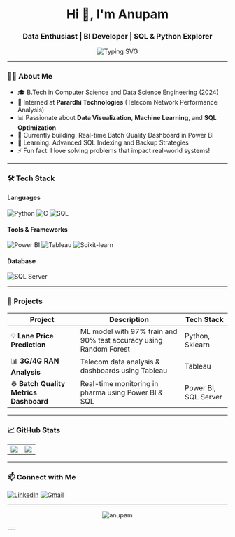 <!-- GitHub Profile README for Anupam -->

<h1 align="center">Hi 👋, I'm Anupam</h1>
<h3 align="center">Data Enthusiast | BI Developer | SQL & Python Explorer</h3>

<p align="center">
  <img src="https://readme-typing-svg.herokuapp.com?font=Fira+Code&size=24&pause=1000&color=3BB9FF&center=true&vCenter=true&width=600&lines=TURNING+RAW+DATA+INTO+ACTIONABLE+INSIGHT" alt="Typing SVG" />
</p>

---

### 👨‍💻 About Me

- 🎓 B.Tech in Computer Science and Data Science Engineering (2024)
- 💼 Interned at **Parardhi Technologies** (Telecom Network Performance Analysis)
- 📊 Passionate about **Data Visualization**, **Machine Learning**, and **SQL Optimization**
- 🔭 Currently building: Real-time Batch Quality Dashboard in Power BI
- 🌱 Learning: Advanced SQL Indexing and Backup Strategies
- ⚡ Fun fact: I love solving problems that impact real-world systems!

---

### 🛠️ Tech Stack

#### Languages  
![Python](https://img.shields.io/badge/-Python-333333?style=for-the-badge&logo=python&logoColor=yellow)
![C](https://img.shields.io/badge/-C-333333?style=for-the-badge&logo=c&logoColor=blue)
![SQL](https://img.shields.io/badge/-SQL-333333?style=for-the-badge&logo=sqlite&logoColor=white)

#### Tools & Frameworks  
![Power BI](https://img.shields.io/badge/-Power%20BI-333333?style=for-the-badge&logo=powerbi&logoColor=yellow)
![Tableau](https://img.shields.io/badge/-Tableau-333333?style=for-the-badge&logo=tableau&logoColor=orange)
![Scikit-learn](https://img.shields.io/badge/-Scikit--learn-333333?style=for-the-badge&logo=scikit-learn&logoColor=orange)

#### Database  
![SQL Server](https://img.shields.io/badge/-SQL%20Server-333333?style=for-the-badge&logo=microsoft-sql-server&logoColor=red)

---

### 🚀 Projects

| Project | Description | Tech Stack |
|--------|-------------|------------|
| 💡 **Lane Price Prediction** | ML model with 97% train and 90% test accuracy using Random Forest | Python, Sklearn |
| 📊 **3G/4G RAN Analysis** | Telecom data analysis & dashboards using Tableau | Tableau |
| ⚙️ **Batch Quality Metrics Dashboard** | Real-time monitoring in pharma using Power BI & SQL | Power BI, SQL Server |

---

### 📈 GitHub Stats

<table>
  <tr>
    <td>
      <img src="https://github-readme-stats.vercel.app/api?username=DataWithAnupamG&show_icons=true&theme=radical" />
    </td>
    <td>
      <img src="https://github-readme-streak-stats.herokuapp.com/?user=DataWithAnupamG&theme=radical" />
    </td>
  </tr>
</table>

---

### 📫 Connect with Me

[![LinkedIn](https://img.shields.io/badge/-LinkedIn-blue?style=for-the-badge&logo=Linkedin&logoColor=white)](https://www.linkedin.com/in/your-link/)
[![Gmail](https://img.shields.io/badge/-Email-c14438?style=for-the-badge&logo=Gmail&logoColor=white)](mailto:your-email@gmail.com)

---

<p align="center">
  <img src="https://komarev.com/ghpvc/?username=DataWithAnupamG&label=Profile%20Views&color=brightgreen&style=flat" alt="anupam" />
</p>
---
